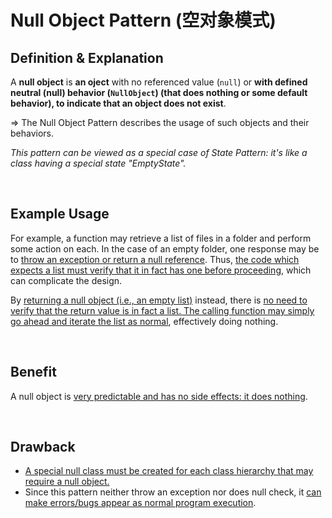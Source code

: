 # Null Object Pattern (空对象模式)

## Definition & Explanation

A **null object** is **an oject** with no referenced value (`null`) or **with defined neutral (null) behavior (`NullObject`) (that does nothing or some default behavior), to indicate that an object does not exist**.

=> The Null Object Pattern describes the usage of such objects and their behaviors.

*This pattern can be viewed as a special case of State Pattern: it's like a class having a special state "EmptyState".*

<br>

## Example Usage

For example, a function may retrieve a list of files in a folder and perform some action on each. In the case of an empty folder, one response may be to <u>throw an exception or return a null reference</u>. Thus, <u>the code which expects a list must verify that it in fact has one before proceeding</u>, which can complicate the design.

By <u>returning a null object (i.e., an empty list)</u> instead, there is <u>no need to verify that the return value is in fact a list. The calling function may simply go ahead and iterate the list as normal</u>, effectively doing nothing.

<br>

## Benefit

A null object is <u>very predictable and has no side effects: it does nothing</u>.

<br>

## Drawback

* <u>A special null class must be created for each class hierarchy that may require a null object.</u>
* Since this pattern neither throw an exception nor does null check, it <u>can make errors/bugs appear as normal program execution</u>.